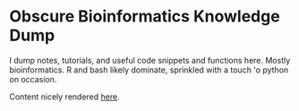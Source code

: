 # Obscure Bioinformatics Knowledge Dump
I dump notes, tutorials, and useful code snippets and functions here. Mostly bioinformatics. R and bash likely dominate, sprinkled with a touch 'o python on occasion.

Content nicely rendered [here](https://j-andrews7.github.io/KnowledgeDump).